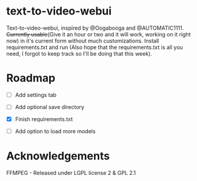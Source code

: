 # text-to-video-webui
Text-to-video-webui, inspired by @Oogabooga and @AUTOMATIC1111. ~~Currently usable~~(Give it an hour or two and it will work, working on it right now) in it's current form without much customizations. Install requirements.txt and run (Also hope that the requirements.txt is all you need, I forgot to keep track so I'll be doing that this week).

# Roadmap
- [ ]  Add settings tab
- [ ]  Add optional save directory
- [X]  Finish requirements.txt
- [ ]  Add option to load more models


# Acknowledgements
FFMPEG - Released under LGPL license 2 & GPL 2.1
